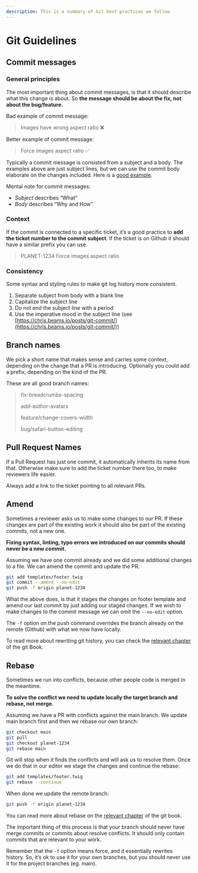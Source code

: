 ```yaml
---
description: This is a summary of Git best practices we follow
---
```


# Git Guidelines

## Commit messages

### General principles

The most important thing about commit messages, is that it should describe what this change is about. So **the message should be about the fix, not about the bug/feature.**

Bad example of commit message:

> Images have wrong aspect ratio ❌

Better example of commit message:

> Force images aspect ratio ✅

Typically a commit message is consisted from a subject and a body. The examples above are just subject lines, but we can use the commit body elaborate on the changes included. Here is a [good example](https://github.com/greenpeace/planet4-master-theme/commit/9997398dd6c3ece0706d598269dccb6536761b6f).

Mental note for commit messages:

* _Subject_ describes “What”&#x20;
* _Body_ describes “Why and How”

### Context

If the commit is connected to a specific ticket, it’s a good practice to **add the ticket number to the commit subject**. If the ticket is on Github it should have a similar prefix you can use.

> PLANET-1234 Force images aspect ratio

### Consistency

Some syntax and styling rules to make git log history more consistent.

1. Separate subject from body with a blank line
2. Capitalize the subject line
3. Do not end the subject line with a period
4. Use the imperative mood in the subject line (see [https://chris.beams.io/posts/git-commit/](https://chris.beams.io/posts/git-commit/))

## Branch names

We pick a short name that makes sense and carries some context, depending on the change that a PR is introducing. Optionally you could add a prefix, depending on the kind of the PR.

These are all good branch names:

> fix-breadcrumbs-spacing
>
> add-author-avatars
>
> feature/change-covers-width
>
> bug/safari-button-editing

## Pull Request Names

If a Pull Request has just one commit, it automatically inherits its name from that. Otherwise make sure to add the ticket number there too, to make reviewers life easier.

Always add a link to the ticket pointing to all relevant PRs.

## Amend

Sometimes a reviewer asks us to make some changes to our PR. If these changes are part of the existing work it should also be part of the existing commits, not a new one.

**Fixing syntax, linting, typo errors we introduced on our commits should never be a new commit.**

Assuming we have one commit already and we did some additional changes to a file. We can amend the commit and update the PR.

```bash
git add templates/footer.twig
git commit --amend --no-edit
git push -f origin planet-1234
```

What the above does, is that it stages the changes on footer template and amend our last commit by just adding our staged changes. If we wish to make changes to the commit message we can omit the `--no-edit` option.

The `-f` option on the push command overrides the branch already on the remote (Github) with what we now have locally.

To read more about rewriting git history, you can check the [relevant chapter](https://git-scm.com/book/en/v2/Git-Tools-Rewriting-History) of the git Book.

## Rebase

Sometimes we run into conflicts, because other people code is merged in the meantime.

**To solve the conflict we need to update locally the target branch and rebase, not merge.**

Assuming we have a PR with conflicts against the main branch. We update main branch first and then we rebase our own branch:

```bash
git checkout main
git pull
git checkout planet-1234
git rebase main
```

Git will stop when it finds the conflicts and will ask us to resolve them. Once we do that in our editor we stage the changes and continue the rebase:

```bash
git add templates/footer.twig
git rebase --continue
```

When done we update the remote branch:

```bash
git push -f origin planet-1234
```

You can read more about rebase on the [relevant chapter](https://git-scm.com/book/en/v2/Git-Branching-Rebasing) of the git book.

The important thing of this process is that your branch should never have merge commits or commits about resolve conflicts. It should only contain commits that are relevant to your work.

Remember that the `-f` option means force, and it essentially rewrites history. So, it’s ok to use it for your own branches, but you should never use it for the project branches (eg. main).

